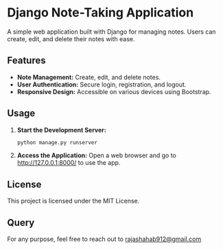 # Django Note-Taking Application

A simple web application built with Django for managing notes. Users can create, edit, and delete their notes with ease.

## Features
- **Note Management:** Create, edit, and delete notes.
- **User Authentication:** Secure login, registration, and logout.
- **Responsive Design:** Accessible on various devices using Bootstrap.

## Usage

1. **Start the Development Server:** 
   ```bash
   python manage.py runserver

2. **Access the Application:**
    Open a web browser and go to http://127.0.0.1:8000/ to use the app.

## License
This project is licensed under the MIT License.

## Query
For any purpose, feel free to reach out to rajashahab912@gmail.com

